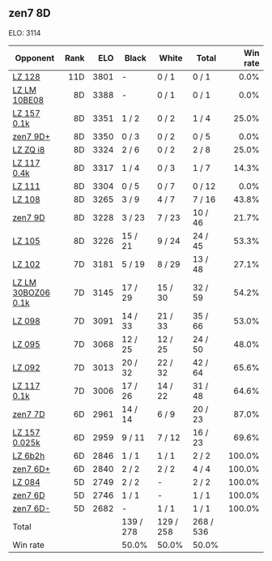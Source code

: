 ## zen7 8D ##

ELO: 3114

Opponent | Rank | ELO | Black | White | Total | Win rate
---------|-----:|----:|-------|-------|-------|-------:
[LZ 128](LZ%20128.md) | 11D | 3801 | - | 0 / 1 | 0 / 1 | 0.0%
[LZ LM 10BE08](LZ%20LM%2010BE08.md) | 8D | 3388 | - | 0 / 1 | 0 / 1 | 0.0%
[LZ 157 0.1k](LZ%20157%200.1k.md) | 8D | 3351 | 1 / 2 | 0 / 2 | 1 / 4 | 25.0%
[zen7 9D+](zen7%209D+.md) | 8D | 3350 | 0 / 3 | 0 / 2 | 0 / 5 | 0.0%
[LZ ZQ i8](LZ%20ZQ%20i8.md) | 8D | 3324 | 2 / 6 | 0 / 2 | 2 / 8 | 25.0%
[LZ 117 0.4k](LZ%20117%200.4k.md) | 8D | 3317 | 1 / 4 | 0 / 3 | 1 / 7 | 14.3%
[LZ 111](LZ%20111.md) | 8D | 3304 | 0 / 5 | 0 / 7 | 0 / 12 | 0.0%
[LZ 108](LZ%20108.md) | 8D | 3265 | 3 / 9 | 4 / 7 | 7 / 16 | 43.8%
[zen7 9D](zen7%209D.md) | 8D | 3228 | 3 / 23 | 7 / 23 | 10 / 46 | 21.7%
[LZ 105](LZ%20105.md) | 8D | 3226 | 15 / 21 | 9 / 24 | 24 / 45 | 53.3%
[LZ 102](LZ%20102.md) | 7D | 3181 | 5 / 19 | 8 / 29 | 13 / 48 | 27.1%
[LZ LM 30BOZ06 0.1k](LZ%20LM%2030BOZ06%200.1k.md) | 7D | 3145 | 17 / 29 | 15 / 30 | 32 / 59 | 54.2%
[LZ 098](LZ%20098.md) | 7D | 3091 | 14 / 33 | 21 / 33 | 35 / 66 | 53.0%
[LZ 095](LZ%20095.md) | 7D | 3068 | 12 / 25 | 12 / 25 | 24 / 50 | 48.0%
[LZ 092](LZ%20092.md) | 7D | 3013 | 20 / 32 | 22 / 32 | 42 / 64 | 65.6%
[LZ 117 0.1k](LZ%20117%200.1k.md) | 7D | 3006 | 17 / 26 | 14 / 22 | 31 / 48 | 64.6%
[zen7 7D](zen7%207D.md) | 6D | 2961 | 14 / 14 | 6 / 9 | 20 / 23 | 87.0%
[LZ 157 0.025k](LZ%20157%200.025k.md) | 6D | 2959 | 9 / 11 | 7 / 12 | 16 / 23 | 69.6%
[LZ 6b2h](LZ%206b2h.md) | 6D | 2846 | 1 / 1 | 1 / 1 | 2 / 2 | 100.0%
[zen7 6D+](zen7%206D+.md) | 6D | 2840 | 2 / 2 | 2 / 2 | 4 / 4 | 100.0%
[LZ 084](LZ%20084.md) | 5D | 2749 | 2 / 2 | - | 2 / 2 | 100.0%
[zen7 6D](zen7%206D.md) | 5D | 2746 | 1 / 1 | - | 1 / 1 | 100.0%
[zen7 6D-](zen7%206D-.md) | 5D | 2682 | - | 1 / 1 | 1 / 1 | 100.0%
Total | | | 139 / 278 | 129 / 258 | 268 / 536 | 
Win rate| | | 50.0% | 50.0% | 50.0% | 

